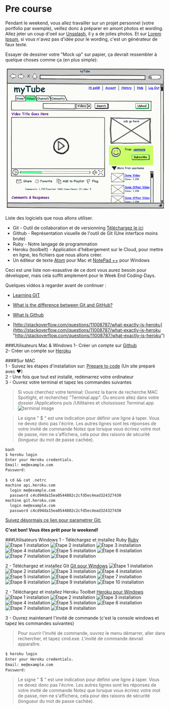 Pre course
================

Pendant le weekend, vous allez travailler sur un projet personnel (votre portfolio par exemple), veillez donc à préparer en amont photos et wording.
Allez jeter un coup d'oeil sur [Unsplash](https://unsplash.com/ "Unsplash"), il y a de jolies photos.
Et sur [Lorem Ipsum](http://fr.lipsum.com/ "Lorem Ipsum"), si vous n'avez pas d'idée pour le wording, c'est un générateur de faux texte.

Essayer de dessiner votre "Mock up" sur papier, ça devrait ressembler à quelque choses comme ça (en plus simple):

![mockup image](https://raw.githubusercontent.com/makersacademy/taster2.0/master/assets/images/HTML%20Challenge/mockup%20example.gif)

Liste des logiciels que nous allons utiliser.

- Git - Outil de collaboration et de versionning [Téléchargez le ici](https://sourceforge.net/projects/git-osx-installer/files/git-2.8.1-intel-universal-mavericks.dmg/download?use_mirror=autoselect "Téléchargez Git ici")
- Github - Représentation visuelle de l'outil de Git (Une interface moins brute)
- Ruby - Notre langage de programmation
- Heroku (toolbelt) - Application d'hébergement sur le Cloud, pour mettre en ligne, les fichiers que nous allons créer.
- Un éditeur de texte [Atom](https://atom.io/ "Atom.io") pour Mac et [NotePad ++](https://notepad-plus-plus.org/fr/ "NotePad ++") pour Windows

Ceci est une liste non-exaustive de ce dont vous aurez besoin pour développer, mais cela suffit amplement pour le Week End Coding-Days.

Quelques vidéos à regarder avant de continuer :
- [Learning GIT](https://www.youtube.com/watch?v=_Jmkvv_nKTE "Learning GIT")
- [What is the difference between Git and GitHub? ](https://www.youtube.com/watch?v=xKVlZ3wFVKA "What is the difference between Git and GitHub? ")
- [What Is Github ](https://www.youtube.com/watch?v=VUaBfYCmJls "What Is Github ")

- [http://stackoverflow.com/questions/11008787/what-exactly-is-heroku](http://stackoverflow.com/questions/11008787/what-exactly-is-heroku "http://stackoverflow.com/questions/11008787/what-exactly-is-heroku")

###Utilisateurs Mac & Windows
1- Créer un compte sur [Github](https://github.com/join "Github")                                            
2- Créer un compte sur [Heroku](https://signup.heroku.com/ "Heroku")

####Sur MAC                                                
1 - Suivez les étapes d'installation sur: [Prepare to code](http://www.preparetocode.io/mac/essential/ "prepare to code") (Un site preparé avec &#9829;)                                       
2 - Une fois que tout est installé, redémarrez votre ordinateur                                                           
3 - Ouvrez votre terminal et tapez les commandes suivantes           


>Si vous cherchez votre teminal: Ouvrez la barre de recherche MAC Spotlight, et recherchez "Terminal.app".
Ou encore allez dans votre dossier /Applications puis /Utilitaires et choississez Terminal.app
![terminal image](https://raw.githubusercontent.com/Coding-Days/coding-days/master/assets/images/Pre%20Course/Terminal.png)

>Le signe " $ " est une indication pour définir une ligne à taper. Vous ne devez donc pas l'écrire. Les autres lignes sont les réponses de votre invité de commande
>Notez que lorsque vous écrirez votre mot de passe, rien ne s'affichera, cela pour des raisons de sécurité (longueur du mot de passe cachée).

```
bash
$ heroku login
Enter your Heroku credentials.
Email: me@example.com
Password:

$ cd && cat .netrc
machine api.heroku.com
  login me@example.com
  password c4cd94da15ea0544802c2cfd5ec4ead324327430
machine git.heroku.com
  login me@example.com
  password c4cd94da15ea0544802c2cfd5ec4ead324327430
```

[Suivez désormais ce lien pour parametrer Git:](https://help.github.com/articles/set-up-git/ "Set up Git")

**C'est bon! Vous êtes prêt pour le weekend!**


###Utilisateurs Windows
1 - Téléchargez et installez Ruby [Ruby](http://rubyinstaller.org/downloads/ "Ruby")
![Étape 1 installation](https://raw.githubusercontent.com/Coding-Days/coding-days/master/assets/images/Pre%20Course/ruby//1.jpg)
![Étape 2 installation](https://raw.githubusercontent.com/Coding-Days/coding-days/master/assets/images/Pre%20Course/ruby//2.jpg)
![Étape 3 installation](https://raw.githubusercontent.com/Coding-Days/coding-days/master/assets/images/Pre%20Course/ruby//3.jpg)
![Étape 4 installation](https://raw.githubusercontent.com/Coding-Days/coding-days/master/assets/images/Pre%20Course/ruby//4.jpg)
![Étape 5 installation](https://raw.githubusercontent.com/Coding-Days/coding-days/master/assets/images/Pre%20Course/ruby//5.jpg)
![Étape 6 installation](https://raw.githubusercontent.com/Coding-Days/coding-days/master/assets/images/Pre%20Course/ruby//6.jpg)
![Étape 7 installation](https://raw.githubusercontent.com/Coding-Days/coding-days/master/assets/images/Pre%20Course/ruby//7.jpg)
![Étape 8 installation](https://raw.githubusercontent.com/Coding-Days/coding-days/master/assets/images/Pre%20Course/ruby//8.jpg)

2 - Téléchargez et installez Git [Git pour Windows](https://git-for-windows.github.io/ "Git pour Windows")
![Étape 1 installation](https://raw.githubusercontent.com/Coding-Days/coding-days/master/assets/images/Pre%20Course/git//1.jpg)
![Étape 2 installation](https://raw.githubusercontent.com/Coding-Days/coding-days/master/assets/images/Pre%20Course/git//2.jpg)
![Étape 3 installation](https://raw.githubusercontent.com/Coding-Days/coding-days/master/assets/images/Pre%20Course/git//3.jpg)
![Étape 4 installation](https://raw.githubusercontent.com/Coding-Days/coding-days/master/assets/images/Pre%20Course/git//4.jpg)
![Étape 5 installation](https://raw.githubusercontent.com/Coding-Days/coding-days/master/assets/images/Pre%20Course/git//5.jpg)
![Étape 6 installation](https://raw.githubusercontent.com/Coding-Days/coding-days/master/assets/images/Pre%20Course/git//6.jpg)
![Étape 7 installation](https://raw.githubusercontent.com/Coding-Days/coding-days/master/assets/images/Pre%20Course/git//7.jpg)
![Étape 8 installation](https://raw.githubusercontent.com/Coding-Days/coding-days/master/assets/images/Pre%20Course/git//8.jpg)
![Étape 9 installation](https://raw.githubusercontent.com/Coding-Days/coding-days/master/assets/images/Pre%20Course/git//9.jpg)
![Étape 10 installation](https://raw.githubusercontent.com/Coding-Days/coding-days/master/assets/images/Pre%20Course/git//10.jpg)

2 - Téléchargez et installez Heroku Toolbet [Heroku pour Windows](https://toolbelt.heroku.com/windows "Heroku pour Windows")
![Étape 1 installation](https://raw.githubusercontent.com/Coding-Days/coding-days/master/assets/images/Pre%20Course/heroku//1.jpg)
![Étape 2 installation](https://raw.githubusercontent.com/Coding-Days/coding-days/master/assets/images/Pre%20Course/heroku//2.jpg)
![Étape 3 installation](https://raw.githubusercontent.com/Coding-Days/coding-days/master/assets/images/Pre%20Course/heroku//3.jpg)
![Étape 4 installation](https://raw.githubusercontent.com/Coding-Days/coding-days/master/assets/images/Pre%20Course/heroku//4.jpg)
![Étape 5 installation](https://raw.githubusercontent.com/Coding-Days/coding-days/master/assets/images/Pre%20Course/heroku//5.jpg)
![Étape 6 installation](https://raw.githubusercontent.com/Coding-Days/coding-days/master/assets/images/Pre%20Course/heroku//6.jpg)
![Étape 7 installation](https://raw.githubusercontent.com/Coding-Days/coding-days/master/assets/images/Pre%20Course/heroku//7.jpg)
![Étape 8 installation](https://raw.githubusercontent.com/Coding-Days/coding-days/master/assets/images/Pre%20Course/heroku//8.jpg)

3 - Ouvrez maintenant l'invité de commande (c'est la console windows et tapez les commandes suivantes)
>Pour ouvrir l'invité de commande, ouvrez le menu démarrer, aller dans rechercher, et tapez cmd.exe.
>L'invité de commande devrait apparaître.


```bash
$ heroku login
Enter your Heroku credentials.
Email: me@example.com
Password:
```

>Le signe " $ " est une indication pour définir une ligne à taper. Vous ne devez donc pas l'écrire. Les autres lignes sont les réponses de votre invité de commande
>Notez que lorsque vous écrirez votre mot de passe, rien ne s'affichera, cela pour des raisons de sécurité (longueur du mot de passe cachée).
